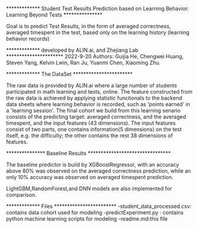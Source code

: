 ************* Student Test Results Prediction based on Learning Behavior: Learning Beyond Tests  ***************

Goal is to predict Test Results, in the form of averaged correctness, averaged timespent in the test, based only on the learning history (learning  behavior records)


*************  developed by ALIN.ai, and Zhejiang Lab  **********************
2022-9-20
Authors: Guijia He, Chengwei Huang, Steven Yang, Kelvin Lwin, Ran Ju, Yuanmi Chen, Xiaoming Zhu.



************* The DataSet ***********************

The raw data is provided by ALIN.ai where a large number of students participated in math learning and tests, online. 
The feature constructed from the raw data is achieved by applying statistic functionals to the backend data sheets where learning behavior is recorded, such as 'points earned' in a 'learning session'. 
The final cohort we build from this learning senario consists of the predicting target: averaged correctness, and the averaged timespent, and the input features (43 dimensions). 
The input features consist of two parts, one contains information(5 dimensions) on the test itself, e.g. the difficulty; the other contains the rest 38 dimensions of features.  


*************** Baseline Results ********************************

The baseline predictor is build by XGBoostRegressor, with an accuracy above 80% was observed on the averaged correctness prediction, while an only 10% accuracy was observed on averaged timespent prediction.

LightGBM,RandomForest,and DNN models are also implemented for comparison.


*************  Files     ************************
-student_data_processed.csv: contains data cohort used for modeling
-predictExperiment.py : contains python machine learning scripts for modeling
-readme.md:this file
